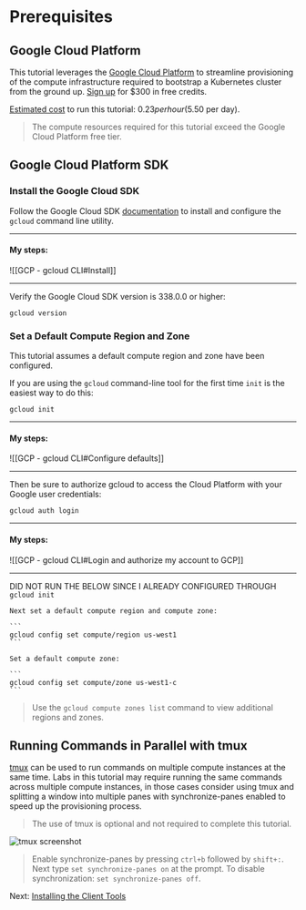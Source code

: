 # Prerequisites

## Google Cloud Platform

This tutorial leverages the [Google Cloud Platform](https://cloud.google.com/) to streamline provisioning of the compute infrastructure required to bootstrap a Kubernetes cluster from the ground up. [Sign up](https://cloud.google.com/free/) for $300 in free credits.

[Estimated cost](https://cloud.google.com/products/calculator#id=873932bc-0840-4176-b0fa-a8cfd4ca61ae) to run this tutorial: $0.23 per hour ($5.50 per day).

> The compute resources required for this tutorial exceed the Google Cloud Platform free tier.

## Google Cloud Platform SDK

### Install the Google Cloud SDK

Follow the Google Cloud SDK [documentation](https://cloud.google.com/sdk/) to install and configure the `gcloud` command line utility.

---
#### My steps:
![[GCP - gcloud CLI#Install]]


---

Verify the Google Cloud SDK version is 338.0.0 or higher:

```
gcloud version
```

### Set a Default Compute Region and Zone

This tutorial assumes a default compute region and zone have been configured.

If you are using the `gcloud` command-line tool for the first time `init` is the easiest way to do this:

```
gcloud init
```

---
#### My steps:
![[GCP - gcloud CLI#Configure defaults]]

---

Then be sure to authorize gcloud to access the Cloud Platform with your Google user credentials:

```
gcloud auth login
```

---
#### My steps:
![[GCP - gcloud CLI#Login and authorize my account to GCP]]

---

DID NOT RUN THE BELOW SINCE I ALREADY CONFIGURED THROUGH `gcloud init`

	Next set a default compute region and compute zone:
	
	```
	gcloud config set compute/region us-west1
	```
	
	Set a default compute zone:
	
	```
	gcloud config set compute/zone us-west1-c
	```
	
> 	Use the `gcloud compute zones list` command to view additional regions and zones.

## Running Commands in Parallel with tmux

[tmux](https://github.com/tmux/tmux/wiki) can be used to run commands on multiple compute instances at the same time. Labs in this tutorial may require running the same commands across multiple compute instances, in those cases consider using tmux and splitting a window into multiple panes with synchronize-panes enabled to speed up the provisioning process.

> The use of tmux is optional and not required to complete this tutorial.

![tmux screenshot](images/tmux-screenshot.png)

> Enable synchronize-panes by pressing `ctrl+b` followed by `shift+:`. Next type `set synchronize-panes on` at the prompt. To disable synchronization: `set synchronize-panes off`.

Next: [Installing the Client Tools](02-client-tools.md)
